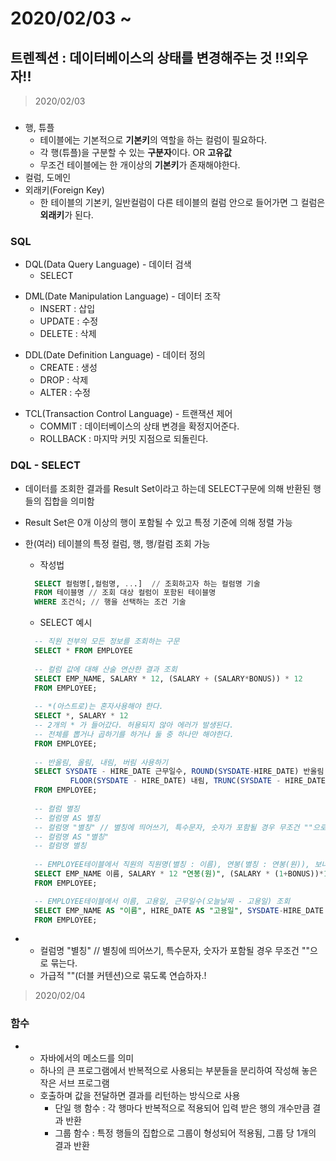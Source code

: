 # 2020/02/03 ~

## 트렌젝션 : 데이터베이스의 상태를 변경해주는 것 !!외우자!!
> 2020/02/03
### 
+ 행, 튜플
  + 테이블에는 기본적으로 **기본키**의 역할을 하는 컬럼이 필요하다. 
  + 각 행(튜플)을 구분할 수 있는 **구분자**이다. OR **고유값**
  + 무조건 테이블에는 한 개이상의 **기본키**가 존재해야한다.
+ 컬럼, 도메인
+ 외래키(Foreign Key)
  + 한 테이블의 기본키, 일반컬럼이 다른 테이블의 컬럼 안으로 들어가면 그 컬럼은 **외래키**가 된다.
>
### SQL
+ DQL(Data Query Language) - 데이터 검색
  + SELECT
>
+ DML(Date Manipulation Language) - 데이터 조작
  + INSERT : 삽입
  + UPDATE : 수정
  + DELETE : 삭제
>  
+ DDL(Date Definition Language) - 데이터 정의
  + CREATE : 생성
  + DROP : 삭제
  + ALTER : 수정
>
+ TCL(Transaction Control Language) - 트랜잭션 제어
  + COMMIT : 데이터베이스의 상태 변경을 확정지어준다.
  + ROLLBACK : 마지막 커밋 지점으로 되돌린다.
>
### DQL - SELECT
+ 데이터를 조회한 결과를 Result Set이라고 하는데 SELECT구문에 의해 반환된 행들의 집합을 의미함
+ Result Set은 0개 이상의 행이 포함될 수 있고 특정 기준에 의해 정렬 가능
+ 한(여러) 테이블의 특정 컬럼, 행, 행/컬럼 조회 가능


  + 작성법
  ```sql
    SELECT 컬럼명[,컬럼명, ...]  // 조회하고자 하는 컬럼명 기술
    FROM 테이블명 // 조회 대상 컬럼이 포함된 테이블명
    WHERE 조건식; // 행을 선택하는 조건 기술
  ```
    + SELECT 예시
    ```sql
      -- 직원 전부의 모든 정보를 조회하는 구문
      SELECT * FROM EMPLOYEE
      
      -- 컬럼 값에 대해 산술 연산한 결과 조회 
      SELECT EMP_NAME, SALARY * 12, (SALARY + (SALARY*BONUS)) * 12
      FROM EMPLOYEE;
      
      -- *(아스트로)는 혼자사용해야 한다.
      SELECT *, SALARY * 12 
      -- 2개의 * 가 들어갔다. 허용되지 않아 에러가 발생된다. 
      -- 전체를 뽑거나 곱하기를 하거나 둘 중 하나만 해야한다.
      FROM EMPLOYEE;
      
      -- 반올림, 올림, 내림, 버림 사용하기
      SELECT SYSDATE - HIRE_DATE 근무일수, ROUND(SYSDATE-HIRE_DATE) 반올림, CEIL(SYSDATE-HIRE_DATE) 올림,
              FLOOR(SYSDATE - HIRE_DATE) 내림, TRUNC(SYSDATE - HIRE_DATE) 버림
      FROM EMPLOYEE;      
      
      -- 컬럼 별징
      -- 컬럼명 AS 별칭
      -- 컬럼명 "별칭" // 별칭에 띄어쓰기, 특수문자, 숫자가 포함될 경우 무조건 ""으로 묶는다.
      -- 컬럼명 AS "별칭" 
      -- 컬럼명 별칭
      
      -- EMPLOYEE테이블에서 직원의 직원명(별칭 : 이름), 연봉(별칭 : 연봉(원)), 보너스를 추가한 연봉(별칭 : 총소득(원)) 조회
      SELECT EMP_NAME 이름, SALARY * 12 "연봉(원)", (SALARY * (1+BONUS))*12 AS "총소득(원)"
      FROM EMPLOYEE;

      -- EMPLOYEE테이블에서 이름, 고용일, 근무일수(오늘날짜 - 고용일) 조회
      SELECT EMP_NAME AS "이름", HIRE_DATE AS "고용일", SYSDATE-HIRE_DATE "근무일수"
      FROM EMPLOYEE;
    ```
+
  + 컬럼명 "별칭" // 별칭에 띄어쓰기, 특수문자, 숫자가 포함될 경우 무조건 ""으로 묶는다.
  + 가급적 ""(더블 커텐션)으로 묶도록 연습하자.!

> 2020/02/04
### 함수
+
  + 자바에서의 메소드를 의미 
  + 하나의 큰 프로그램에서 반복적으로 사용되는 부분들을 분리하여 작성해 놓은 작은 서브 프로그램
  + 호출하며 값을 전달하면 결과를 리턴하는 방식으로 사용
    + 단일 행 함수 : 각 행마다 반복적으로 적용되어 입력 받은 행의 개수만큼 결과 반환
    + 그룹 함수 : 특정 행들의 집합으로 그룹이 형성되어 적용됨, 그룹 당 1개의 결과 반환
